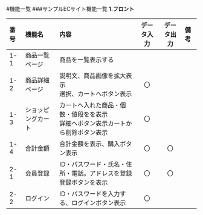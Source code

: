 #機能一覧
###サンプルECサイト機能一覧
**1.フロント**

|番号|機能名|内容|データ入力|データ出力|備考|
|:---|:---|:---|:---:|:---:|:---|
|1-1|商品一覧ページ|商品を一覧表示する||||
|1-2|商品詳細ページ|説明文、商品画像を拡大表示<br>選択、カートへボタン表示|〇|||
|1-3|ショッピングカート|カートへ入れた商品・個数・値段をを表示<br>詳細へボタン表示カートから削除ボタン表示|〇|||
|1-4|合計金額|合計金額を表示、購入ボタン表示|〇|〇||
|2-1|会員登録|ID・パスワード・氏名・住所・電話。アドレスを登録<br>登録ボタンを表示|〇|〇||
|2-2|ログイン|ID・パスワードを入力する、ログインボタン表示|〇|||
